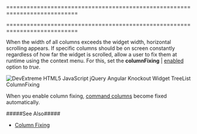 <!--**
/*-------------------------------------------
    Auto-generated file. Do not modify.
-------------------------------------------

**-->
===========================================================================
<!--merge--><!--/merge-->
===========================================================================

<!--fullDescription-->
When the width of all columns exceeds the widget width, horizontal scrolling appears. If specific columns should be on screen constantly regardless of how far the widget is scrolled, allow a user to fix them at runtime using the context menu. For this, set the **columnFixing** | [enabled]({basewidgetpath}/Configuration/columnFixing/#enabled) option to *true*.

![DevExtreme HTML5 JavaScript jQuery Angular Knockout Widget TreeList ColumnFixing](/Content/images/doc/17_2/treelist/visual_elements/column_fixing.png)

When you enable column fixing, [command columns](/Documentation/Guide/Widgets/TreeList/Columns/Column_Types/Command_Columns/) become fixed automatically. 

#####See Also#####
- [Column Fixing](/Documentation/Guide/Widgets/TreeList/Columns/Column_Fixing/)
<!--/fullDescription-->

<!--handmade-->
<!--/handmade-->

